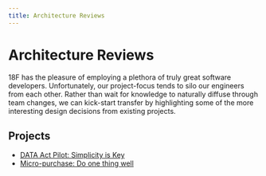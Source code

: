 ```yaml
---
title: Architecture Reviews
---
```

# Architecture Reviews

18F has the pleasure of employing a plethora of truly great software
developers. Unfortunately, our project-focus tends to silo our engineers from
each other. Rather than wait for knowledge to naturally diffuse through team
changes, we can kick-start transfer by highlighting some of the more
interesting design decisions from existing projects.

## Projects

* [DATA Act Pilot: Simplicity is Key]({{site.baseurl}}/architecture_reviews/data_act_pilot)
* [Micro-purchase: Do one thing well]({{site.baseurl}}/architecture_reviews/micro_purchase)
